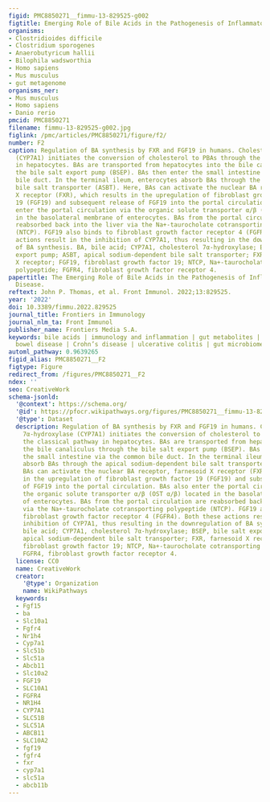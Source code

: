 ```yaml
---
figid: PMC8850271__fimmu-13-829525-g002
figtitle: Emerging Role of Bile Acids in the Pathogenesis of Inflammatory Bowel Disease
organisms:
- Clostridioides difficile
- Clostridium sporogenes
- Anaerobutyricum hallii
- Bilophila wadsworthia
- Homo sapiens
- Mus musculus
- gut metagenome
organisms_ner:
- Mus musculus
- Homo sapiens
- Danio rerio
pmcid: PMC8850271
filename: fimmu-13-829525-g002.jpg
figlink: /pmc/articles/PMC8850271/figure/f2/
number: F2
caption: Regulation of BA synthesis by FXR and FGF19 in humans. Cholesterol 7α-hydroxylase
  (CYP7A1) initiates the conversion of cholesterol to PBAs through the classical pathway
  in hepatocytes. BAs are transported from hepatocytes into the bile canaliculus through
  the bile salt export pump (BSEP). BAs then enter the small intestine via the common
  bile duct. In the terminal ileum, enterocytes absorb BAs through the apical sodium-dependent
  bile salt transporter (ASBT). Here, BAs can activate the nuclear BA receptor, farnesoid
  X receptor (FXR), which results in the upregulation of fibroblast growth factor
  19 (FGF19) and subsequent release of FGF19 into the portal circulation. BAs also
  enter the portal circulation via the organic solute transporter α/β (OST α/β) located
  in the basolateral membrane of enterocytes. BAs from the portal circulation are
  reabsorbed back into the liver via the Na+-taurocholate cotransporting polypeptide
  (NTCP). FGF19 also binds to fibroblast growth factor receptor 4 (FGFR4). Both these
  actions result in the inhibition of CYP7A1, thus resulting in the downregulation
  of BA synthesis. BA, bile acid; CYP7A1, cholesterol 7α-hydroxylase; BSEP, bile salt
  export pump; ASBT, apical sodium-dependent bile salt transporter; FXR, farnesoid
  X receptor; FGF19, fibroblast growth factor 19; NTCP, Na+-taurocholate cotransporting
  polypeptide; FGFR4, fibroblast growth factor receptor 4.
papertitle: The Emerging Role of Bile Acids in the Pathogenesis of Inflammatory Bowel
  Disease.
reftext: John P. Thomas, et al. Front Immunol. 2022;13:829525.
year: '2022'
doi: 10.3389/fimmu.2022.829525
journal_title: Frontiers in Immunology
journal_nlm_ta: Front Immunol
publisher_name: Frontiers Media S.A.
keywords: bile acids | immunology and inflammation | gut metabolites | inflammatory
  bowel disease | Crohn’s disease | ulcerative colitis | gut microbiome
automl_pathway: 0.9639265
figid_alias: PMC8850271__F2
figtype: Figure
redirect_from: /figures/PMC8850271__F2
ndex: ''
seo: CreativeWork
schema-jsonld:
  '@context': https://schema.org/
  '@id': https://pfocr.wikipathways.org/figures/PMC8850271__fimmu-13-829525-g002.html
  '@type': Dataset
  description: Regulation of BA synthesis by FXR and FGF19 in humans. Cholesterol
    7α-hydroxylase (CYP7A1) initiates the conversion of cholesterol to PBAs through
    the classical pathway in hepatocytes. BAs are transported from hepatocytes into
    the bile canaliculus through the bile salt export pump (BSEP). BAs then enter
    the small intestine via the common bile duct. In the terminal ileum, enterocytes
    absorb BAs through the apical sodium-dependent bile salt transporter (ASBT). Here,
    BAs can activate the nuclear BA receptor, farnesoid X receptor (FXR), which results
    in the upregulation of fibroblast growth factor 19 (FGF19) and subsequent release
    of FGF19 into the portal circulation. BAs also enter the portal circulation via
    the organic solute transporter α/β (OST α/β) located in the basolateral membrane
    of enterocytes. BAs from the portal circulation are reabsorbed back into the liver
    via the Na+-taurocholate cotransporting polypeptide (NTCP). FGF19 also binds to
    fibroblast growth factor receptor 4 (FGFR4). Both these actions result in the
    inhibition of CYP7A1, thus resulting in the downregulation of BA synthesis. BA,
    bile acid; CYP7A1, cholesterol 7α-hydroxylase; BSEP, bile salt export pump; ASBT,
    apical sodium-dependent bile salt transporter; FXR, farnesoid X receptor; FGF19,
    fibroblast growth factor 19; NTCP, Na+-taurocholate cotransporting polypeptide;
    FGFR4, fibroblast growth factor receptor 4.
  license: CC0
  name: CreativeWork
  creator:
    '@type': Organization
    name: WikiPathways
  keywords:
  - Fgf15
  - ba
  - Slc10a1
  - Fgfr4
  - Nr1h4
  - Cyp7a1
  - Slc51b
  - Slc51a
  - Abcb11
  - Slc10a2
  - FGF19
  - SLC10A1
  - FGFR4
  - NR1H4
  - CYP7A1
  - SLC51B
  - SLC51A
  - ABCB11
  - SLC10A2
  - fgf19
  - fgfr4
  - fxr
  - cyp7a1
  - slc51a
  - abcb11b
---
```

